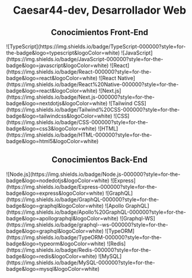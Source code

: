 <h1 align="center">Caesar44-dev, Desarrollador Web</h1>

<h2 align="center">Conocimientos Front-End</h2>
![TypeScript](https://img.shields.io/badge/TypeScript-000000?style=for-the-badge&logo=typescript&logoColor=white)
![JavaScript](https://img.shields.io/badge/JavaScript-000000?style=for-the-badge&logo=javascript&logoColor=white)
![React](https://img.shields.io/badge/React-000000?style=for-the-badge&logo=react&logoColor=white)
![React Native](https://img.shields.io/badge/React%20Native-000000?style=for-the-badge&logo=react&logoColor=white)
![Next.js](https://img.shields.io/badge/Next.js-000000?style=for-the-badge&logo=nextdotjs&logoColor=white)
![Tailwind CSS](https://img.shields.io/badge/Tailwind%20CSS-000000?style=for-the-badge&logo=tailwindcss&logoColor=white)
![CSS](https://img.shields.io/badge/CSS-000000?style=for-the-badge&logo=css3&logoColor=white)
![HTML](https://img.shields.io/badge/HTML-000000?style=for-the-badge&logo=html5&logoColor=white)

<h2 align="center">Conocimientos Back-End</h2>
![Node.js](https://img.shields.io/badge/Node.js-000000?style=for-the-badge&logo=nodedotjs&logoColor=white)
![Express](https://img.shields.io/badge/Express-000000?style=for-the-badge&logo=express&logoColor=white)
![GraphQL](https://img.shields.io/badge/GraphQL-000000?style=for-the-badge&logo=graphql&logoColor=white)
![Apollo GraphQL](https://img.shields.io/badge/Apollo%20GraphQL-000000?style=for-the-badge&logo=apollographql&logoColor=white)
![Graphql-WS](https://img.shields.io/badge/graphql--ws-000000?style=for-the-badge&logo=graphql&logoColor=white)
![TypeORM](https://img.shields.io/badge/TypeORM-000000?style=for-the-badge&logo=typeorm&logoColor=white)
![Redis](https://img.shields.io/badge/Redis-000000?style=for-the-badge&logo=redis&logoColor=white)
![MySQL](https://img.shields.io/badge/MySQL-000000?style=for-the-badge&logo=mysql&logoColor=white)
